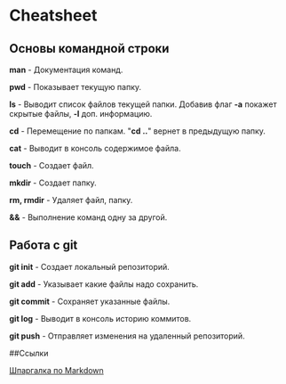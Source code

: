 # Cheatsheet
## Основы командной строки
**man** - Документация команд.

**pwd** - Показывает текущую папку.

**ls** - Выводит список файлов текущей папки. Добавив флаг **-a** покажет скрытые файлы, **-l** доп. информацию.

**cd** - Перемещение по папкам. "**cd ..**" вернет в предыдущую папку.

**cat** - Выводит в консоль содержимое файла.

**touch** - Создает файл.

**mkdir** - Создает папку.

**rm, rmdir** - Удаляет файл, папку.

**&&** - Выполнение команд одну за другой.

## Работа с git

**git init** - Создает локальный репозиторий.

**git add** - Указывает какие файлы надо сохранить.

**git  commit** - Сохраняет указанные файлы.

**git log** - Выводит в консоль историю коммитов.

**git push** - Отправляет изменения на удаленный репозиторий.

##Ссылки

[Шпаргалка по Markdown](https://gist.github.com/fomvasss/8dd8cd7f88c67a4e3727f9d39224a84c)